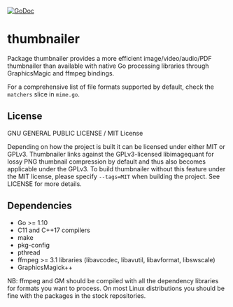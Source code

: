 [![GoDoc](https://godoc.org/github.com/bakape/thumbnailer?status.svg)](https://godoc.org/github.com/bakape/thumbnailer)
# thumbnailer
Package thumbnailer provides a more efficient image/video/audio/PDF thumbnailer
than available with native Go processing libraries through GraphicsMagic and
ffmpeg bindings.

For a comprehensive list of file formats supported by default, check the `matchers` slice in `mime.go`.

## License
GNU GENERAL PUBLIC LICENSE / MIT License

Depending on how the project is built it can be licensed under either MIT or
GPLv3. Thumbnailer links against the GPLv3-licensed libimagequant for lossy PNG
thumbnail compression by default and thus also becomes applicable under the
GPLv3. To build thumbnailer without this feature under the MIT license, please
specify `--tags=MIT` when building the project. See LICENSE for more details.

## Dependencies
* Go >= 1.10
* C11 and C++17 compilers
* make
* pkg-config
* pthread
* ffmpeg >= 3.1 libraries (libavcodec, libavutil, libavformat, libswscale)
* GraphicsMagick++

NB: ffmpeg and GM should be compiled with all the dependency libraries for
formats you want to process. On most Linux distributions you should be fine with
the packages in the stock repositories.

